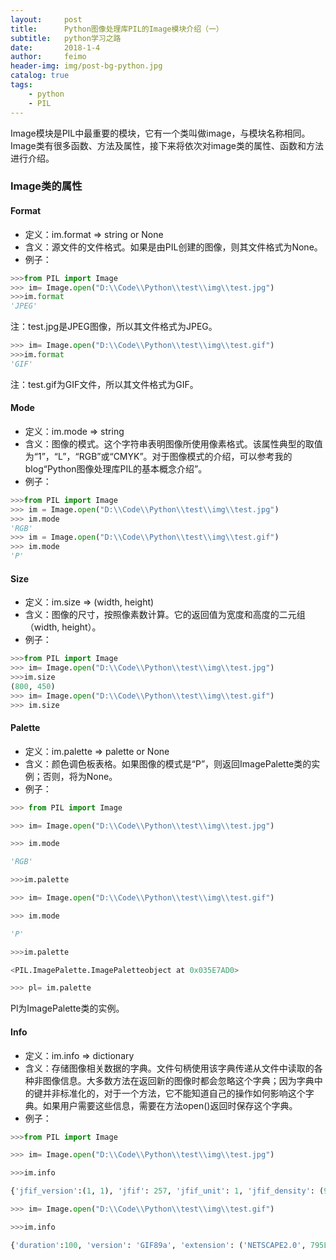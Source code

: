 ```yaml
---
layout:     post
title:      Python图像处理库PIL的Image模块介绍（一）
subtitle:   python学习之路
date:       2018-1-4
author:     feimo
header-img: img/post-bg-python.jpg
catalog: true
tags:
    - python
    - PIL
---
```

Image模块是PIL中最重要的模块，它有一个类叫做image，与模块名称相同。Image类有很多函数、方法及属性，接下来将依次对image类的属性、函数和方法进行介绍。
### Image类的属性
#### Format
- 定义：im.format ⇒ string or None
- 含义：源文件的文件格式。如果是由PIL创建的图像，则其文件格式为None。
- 例子：
```python
>>>from PIL import Image
>>> im= Image.open("D:\\Code\\Python\\test\\img\\test.jpg")
>>>im.format
'JPEG'
```
注：test.jpg是JPEG图像，所以其文件格式为JPEG。
```python
>>> im= Image.open("D:\\Code\\Python\\test\\img\\test.gif")
>>>im.format
'GIF'
```
注：test.gif为GIF文件，所以其文件格式为GIF。
#### Mode
- 定义：im.mode ⇒ string
- 含义：图像的模式。这个字符串表明图像所使用像素格式。该属性典型的取值为“1”，“L”，“RGB”或“CMYK”。对于图像模式的介绍，可以参考我的blog“Python图像处理库PIL的基本概念介绍”。
- 例子：
```python
>>>from PIL import Image
>>> im = Image.open("D:\\Code\\Python\\test\\img\\test.jpg")
>>> im.mode
'RGB'
>>> im = Image.open("D:\\Code\\Python\\test\\img\\test.gif")
>>> im.mode
'P'
```
#### Size
- 定义：im.size ⇒ (width, height)
- 含义：图像的尺寸，按照像素数计算。它的返回值为宽度和高度的二元组（width, height）。
- 例子：
```python
>>>from PIL import Image
>>> im= Image.open("D:\\Code\\Python\\test\\img\\test.jpg")
>>>im.size
(800, 450)
>>> im= Image.open("D:\\Code\\Python\\test\\img\\test.gif")
>>> im.size
```
####  Palette
- 定义：im.palette ⇒ palette or None
- 含义：颜色调色板表格。如果图像的模式是“P”，则返回ImagePalette类的实例；否则，将为None。
- 例子：
```python
>>> from PIL import Image

>>> im= Image.open("D:\\Code\\Python\\test\\img\\test.jpg")

>>> im.mode

'RGB'

>>>im.palette

>>> im= Image.open("D:\\Code\\Python\\test\\img\\test.gif")

>>> im.mode

'P'

>>>im.palette

<PIL.ImagePalette.ImagePaletteobject at 0x035E7AD0>

>>> pl= im.palette
```
Pl为ImagePalette类的实例。
#### Info
- 定义：im.info ⇒ dictionary
- 含义：存储图像相关数据的字典。文件句柄使用该字典传递从文件中读取的各种非图像信息。大多数方法在返回新的图像时都会忽略这个字典；因为字典中的键并非标准化的，对于一个方法，它不能知道自己的操作如何影响这个字典。如果用户需要这些信息，需要在方法open()返回时保存这个字典。
- 例子：
```python
>>>from PIL import Image

>>> im= Image.open("D:\\Code\\Python\\test\\img\\test.jpg")

>>>im.info

{'jfif_version':(1, 1), 'jfif': 257, 'jfif_unit': 1, 'jfif_density': (96, 96), 'dpi': (96, 96)}

>>> im= Image.open("D:\\Code\\Python\\test\\img\\test.gif")

>>>im.info

{'duration':100, 'version': 'GIF89a', 'extension': ('NETSCAPE2.0', 795L), 'background': 0,'loop': 0}
```